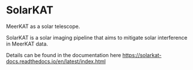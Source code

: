 # SolarKAT
MeerKAT as a solar telescope.  

SolarKAT is a solar imaging pipeline that aims to mitigate solar interference in MeerKAT data.

Details can be found in the documentation here https://solarkat-docs.readthedocs.io/en/latest/index.html
